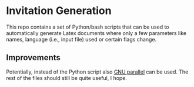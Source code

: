 # Invitation Generation 

This repo contains a set of Python/bash scripts that can be used to automatically generate Latex documents where only a few parameters like names, language (i.e., input file) used or certain flags change.  





## Improvements

Potentially, instead of the Python script also [GNU parallel](gnu.org/software/parallel/man.html) can be used. The rest of the files should still be quite useful, I hope. 
